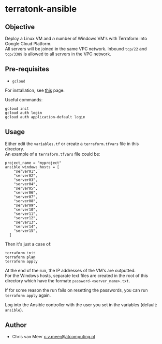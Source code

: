 # terratonk-ansible

## Objective

Deploy a Linux VM and *n* number of Windows VM's with Terraform into Google Cloud Platform.  
All servers will be joined in the same VPC network.
Inbound `tcp/22` and `tcp/3389` is allowed to all servers in the VPC network.

## Pre-requisites

- `gcloud`

For installation, see [this](https://cloud.google.com/sdk/docs/install) page.

Useful commands:

```shell
gcloud init
gcloud auth login
gcloud auth application-default login
```

## Usage

Either edit the `variables.tf` or create a `terraform.tfvars` file in this directory.  
An example of a `terraform.tfvars` file could be:

```hcl
project_name = "myproject"
ansible_windows_hosts = [
    "server01",
    "server02",
    "server03",
    "server04",
    "server05",
    "server06",
    "server07",
    "server08",
    "server09",
    "server10",
    "server11",
    "server12",
    "server13",
    "server14",
    "server15",
  ]
```

Then it's just a case of:

```shell
terraform init
terraform plan
terraform apply
```

At the end of the run, the IP addresses of the VM's are outputted.  
For the Windows hosts, separate text files are created in the root of this directory
which have the formate `password-<server_name>.txt`.

If for some reason the run fails on resetting the passwords, you can run `terraform apply` again.

Log into the Ansible controller with the user you set in the variables (default: `ansible`).

## Author

- Chris van Meer <c.v.meer@atcomputing.nl>
